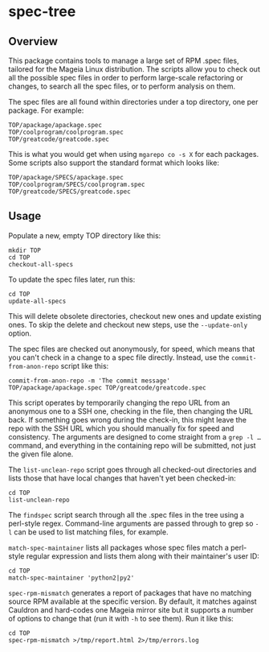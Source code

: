 # spec-tree

## Overview

This package contains tools to manage a large set of RPM .spec files, tailored
for the Mageia Linux distribution.  The scripts allow you to check out all the
possible spec files in order to perform large-scale refactoring or changes, to
search all the spec files, or to perform analysis on them.

The spec files are all found within directories under a top directory, one per
package. For example:

    TOP/apackage/apackage.spec
    TOP/coolprogram/coolprogram.spec
    TOP/greatcode/greatcode.spec

This is what you would get when using `mgarepo co -s X` for each packages. Some
scripts also support the standard format which looks like:

    TOP/apackage/SPECS/apackage.spec
    TOP/coolprogram/SPECS/coolprogram.spec
    TOP/greatcode/SPECS/greatcode.spec

## Usage

Populate a new, empty TOP directory like this:

    mkdir TOP
    cd TOP
    checkout-all-specs

To update the spec files later, run this:

    cd TOP
    update-all-specs

This will delete obsolete directories, checkout new ones and update existing
ones. To skip the delete and checkout new steps, use the `--update-only`
option.

The spec files are checked out anonymously, for speed, which means that you
can't check in a change to a spec file directly. Instead, use the
`commit-from-anon-repo` script like this:

    commit-from-anon-repo -m 'The commit message' TOP/apackage/apackage.spec TOP/greatcode/greatcode.spec

This script operates by temporarily changing the repo URL from an anonymous one
to a SSH one, checking in the file, then changing the URL back. If something
goes wrong during the check-in, this might leave the repo with the SSH URL
which you should manually fix for speed and consistency. The arguments are
designed to come straight from a `grep -l …` command, and everything in the
containing repo will be submitted, not just the given file alone.

The `list-unclean-repo` script goes through all checked-out directories and
lists those that have local changes that haven't yet been checked-in:

    cd TOP
    list-unclean-repo

The `findspec` script search through all the .spec files in the tree using
a perl-style regex. Command-line arguments are passed through to grep so `-l`
can be used to list matching files, for example.

`match-spec-maintainer` lists all packages whose spec files match a perl-style
regular expression and lists them along with their maintainer's user ID:

    cd TOP
    match-spec-maintainer 'python2|py2'

`spec-rpm-mismatch` generates a report of packages that have no matching source
RPM available at the specific version. By default, it matches against Cauldron
and hard-codes one Mageia mirror site but it supports a number of options to
change that (run it with `-h` to see them). Run it like this:

    cd TOP
    spec-rpm-mismatch >/tmp/report.html 2>/tmp/errors.log

